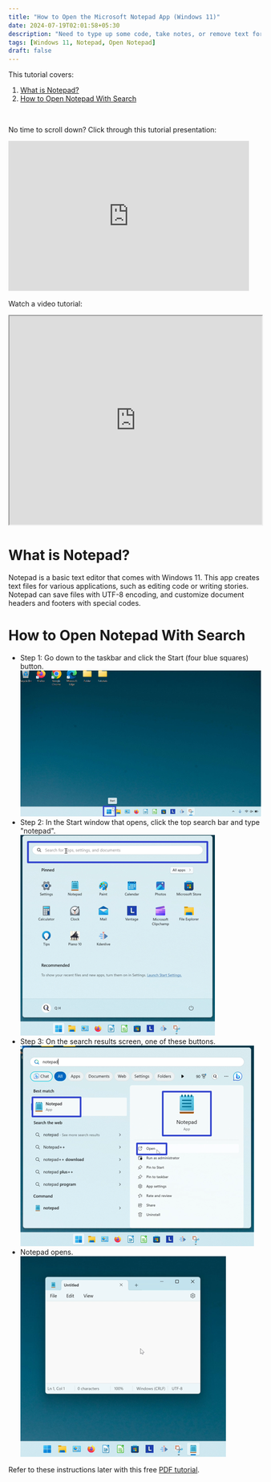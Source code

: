 ```yaml
---
title: "How to Open the Microsoft Notepad App (Windows 11)"
date: 2024-07-19T02:01:58+05:30
description: "Need to type up some code, take notes, or remove text formatting? Just open up Notepad. Learn how in this post."
tags: [Windows 11, Notepad, Open Notepad]
draft: false
---
```

This tutorial covers:

1. [What is Notepad?](#1)
2. [How to Open Notepad With Search](#2)

<br />

No time to scroll down? Click through this tutorial presentation:
<iframe src="https://docs.google.com/presentation/d/e/2PACX-1vSHwm9CmrN-m0TEycUm9dmX62swABYlHb-2Gr1iApp4ssz2bzh97S9RQOThgbgGjI0QnHEKvoI-QhmT/embed?start=false&loop=false&delayms=3000" frameborder="0" width="480" height="299" allowfullscreen="true" mozallowfullscreen="true" webkitallowfullscreen="true"></iframe>

<br />

Watch a video tutorial:
<iframe class="BLOG_video_class" allowfullscreen="" youtube-src-id="G4JF7cjnOWQ" width="100%" height="416" src="https://www.youtube.com/embed/G4JF7cjnOWQ"></iframe>

<h1 id="1">What is Notepad?</h1>

Notepad is a basic text editor that comes with Windows 11. This app creates text files for various applications, such as editing code or writing stories. Notepad can save files with UTF-8 encoding, and customize document headers and footers with special codes.

<h1 id="2">How to Open Notepad With Search</h1>

* Step 1: Go down to the taskbar and click the Start (four blue squares) button. <div class="stepimage">![A screenshot of the cursor clicking the Start button on the taskbar at the bottom of the screen.](blogstartbuttonedit.png "Click Start")</div>
* Step 2: In the Start window that opens, click the top search bar and type "notepad". <div class="stepimage">![A screenshot of the cursor clicking the search bar at the top of the Start window.](blogsearchbaredit.png "Search for 'notepad' ")</div>
* Step 3: On the search results screen, one of these buttons. <div class="stepimage">![A screenshot of the Notepad search results with blue rectangles surrounding the "Notepad App" and "Open" buttons.](blogsearchresultsnotepadedit.png "Click one of these buttons")</div>
* Notepad opens. <div class="stepimage">![A screenshot of the open Notepad window on the Desktop.](blogopenednotepadedit.png "The open Notepad window")</div>

Refer to these instructions later with this free [PDF tutorial](https://drive.google.com/file/d/18A7BYVxKN-ObG1dL-5B6VXMhzz55bGjZ/view?usp=sharing).

<br />




